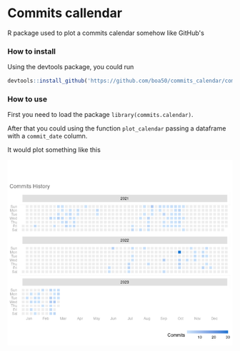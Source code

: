 # Commits callendar

R package used to plot a commits calendar somehow like GitHub's

### How to install
Using the devtools package, you could run
```R
devtools::install_github('https://github.com/boa50/commits_calendar/commits_calendar')
```

### How to use
First you need to load the package `library(commits.calendar)`.

After that you could using the function `plot_calendar` passing a dataframe with a `commit_date` column.

It would plot something like this

![Commits Calendar](https://github.com/boa50/commits_calendar/blob/master/img/calendar.png "Commits Calendar")
